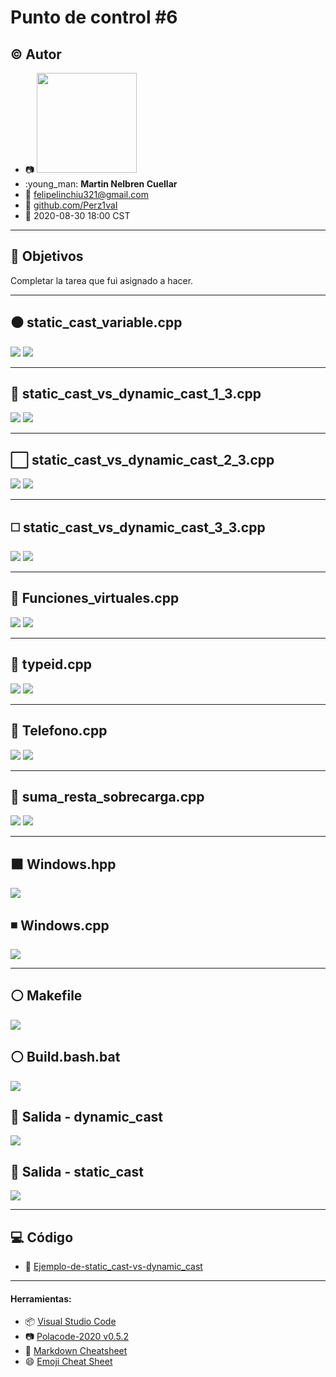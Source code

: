 # Punto de control #6

## :copyright: Autor

- :camera: <img src="https://avatars0.githubusercontent.com/u/60484138?s=400&v=4" width="160px">
- :young_man: **Martin Nelbren Cuellar**
- :e-mail: felipelinchiu321@gmail.com
- :link: [github.com/Perz1vaI](https://github.com/Perz1vaI)
- :calendar: 2020-08-30 18:00 CST

---

## :dart: Objetivos

Completar la tarea que fui asignado a hacer.

---

## :black_circle: static_cast_variable.cpp

![](imagenes/static_cast_variable_codigo.png)
![](imagenes/static_cast_variable.png)

---

## :triangular_ruler: static_cast_vs_dynamic_cast_1_3.cpp

![](imagenes/static_cast_vs_dynamic_cast_1_3_codigo.png)
![](imagenes/static_cast_vs_dynamic_cast_1_3.png)

---

## :white_large_square: static_cast_vs_dynamic_cast_2_3.cpp

![](imagenes/static_cast_vs_dynamic_cast_2_3_codigo.png)
![](imagenes/static_cast_vs_dynamic_cast_2_3.png)

---

## :white_medium_square: static_cast_vs_dynamic_cast_3_3.cpp

![](imagenes/static_cast_vs_dynamic_cast_3_3_codigo.png)
![](imagenes/static_cast_vs_dynamic_cast_3_3.png)

---

## :large_blue_diamond: Funciones_virtuales.cpp

![](imagenes/Funciones_virtuales_codigo.png)
![](imagenes/Funciones_virtuales.png)

---


## :small_blue_diamond: typeid.cpp

![](imagenes/typeid_codigo.png)
![](imagenes/typeid.png)

---

## :large_orange_diamond: Telefono.cpp

![](imagenes/telefono_codigo.png)
![](imagenes/telefono.png)


---

## :small_orange_diamond: suma_resta_sobrecarga.cpp

![](imagenes/suma_resta_sobrecarga_codigo.png)
![](imagenes/suma_resta_sobrecarga.png)

---

##  :black_large_square:  Windows.hpp

![](imagenes/Windows.hpp.png)

## :black_medium_small_square: Windows.cpp

![](imagenes/Windows.cpp.png)

---

## :white_circle: Makefile

![](imagenes/Makefile.png)

## :white_circle: Build.bash.bat

![](imagenes/Build.bash.bat.png)

## :red_circle: Salida - dynamic_cast

![](imagenes/Salida-dynamic_cast.png)

## :large_blue_circle: Salida - static_cast

![](imagenes/Salida-static_cast.png)

---

## :computer: Código

- :blue_book: [Ejemplo-de-static_cast-vs-dynamic_cast](https://github.com/nelbren/Ejemplo-de-static_cast-vs-dynamic_cast)

---
#### Herramientas:
- :package: [Visual Studio Code](https://code.visualstudio.com/)
- :camera: [Polacode-2020 v0.5.2](https://github.com/jeff-hykin/polacode)
- :notebook: [Markdown Cheatsheet](https://github.com/adam-p/markdown-here/wiki/Markdown-Cheatsheet)
- :smile: [Emoji Cheat Sheet](https://www.webfx.com/tools/emoji-cheat-sheet/)